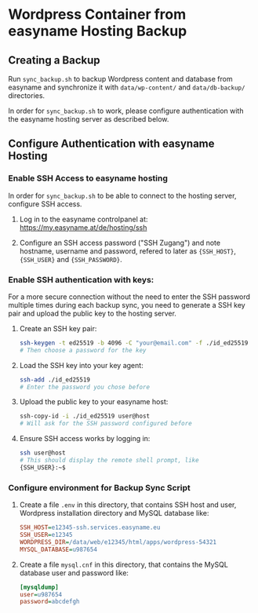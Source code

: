 # Wordpress Container from easyname Hosting Backup

## Creating a Backup

Run `sync_backup.sh` to backup Wordpress content and database from easyname and
synchronize it with `data/wp-content/` and `data/db-backup/` directories.

In order for `sync_backup.sh` to work, please configure authentication with the
easyname hosting server as described below.

## Configure Authentication with easyname Hosting

### Enable SSH Access to easyname hosting

In order for `sync_backup.sh` to be able to connect to the hosting server,
configure SSH access.

1.  Log in to the easyname controlpanel at:
    https://my.easyname.at/de/hosting/ssh

2.  Configure an SSH access password ("SSH Zugang") and note hostname,
    username and password, refered to later as `{SSH_HOST}`, `{SSH_USER}` and
    `{SSH_PASSWORD}`.

### Enable SSH authentication with keys:

For a more secure connection without the need to enter the SSH password multiple
times during each backup sync, you need to generate a SSH key pair and upload
the public key to the hosting server.

1.  Create an SSH key pair:

    ```bash
    ssh-keygen -t ed25519 -b 4096 -C "your@email.com" -f ./id_ed25519
    # Then choose a password for the key
    ```

2.  Load the SSH key into your key agent:

    ```bash
    ssh-add ./id_ed25519
    # Enter the password you chose before
    ```

3.  Upload the public key to your easyname host:

    ```bash
    ssh-copy-id -i ./id_ed25519 user@host
    # Will ask for the SSH password configured before
    ```

4.  Ensure SSH access works by logging in:

    ```bash
    ssh user@host
    # This should display the remote shell prompt, like
    {SSH_USER}:~$
    ```

### Configure environment for Backup Sync Script

1.  Create a file `.env` in this directory, that contains SSH host and
    user, Wordpress installation directory and MySQL database like:

    ```ini
    SSH_HOST=e12345-ssh.services.easyname.eu
    SSH_USER=e12345
    WORDPRESS_DIR=/data/web/e12345/html/apps/wordpress-54321
    MYSQL_DATABASE=u987654
    ```

2.  Create a file `mysql.cnf` in this directory, that contains the MySQL
    database user and password like:

    ```ini
    [mysqldump]
    user=u987654
    password=abcdefgh
    ```
